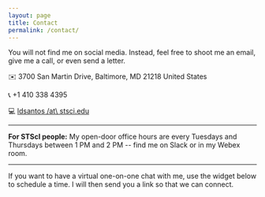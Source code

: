 ```yaml
---
layout: page
title: Contact
permalink: /contact/
---
```


You will not find me on social media. Instead, feel free to shoot me an email, give me a call, or even send a letter.

:envelope: 3700 San Martin Drive, Baltimore, MD 21218 United States

:telephone_receiver: +1 410 338 4395

:computer: [ldsantos /at\ stsci.edu](mailto:ldsantos@stsci.edu)

---

**For STScI people:** My open-door office hours are every Tuesdays and Thursdays between 1 PM and 2 PM -- find me on Slack or in my Webex room.

---

If you want to have a virtual one-on-one chat with me, use the widget below to schedule a time. I will then send you a link so that we can connect.

<!-- Calendly inline widget begin -->
<div class="calendly-inline-widget" data-url="https://calendly.com/ladsantos" style="min-width:320px;height:630px;"></div>
<script type="text/javascript" src="https://assets.calendly.com/assets/external/widget.js" async></script>
<!-- Calendly inline widget end -->